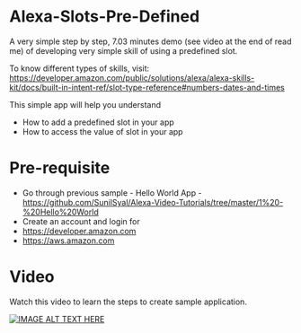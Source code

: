 # Alexa-Slots-Pre-Defined

A very simple step by step, 7.03 minutes demo (see video at the end of read me) of developing very simple skill of using a predefined slot.

To know different types of skills, visit:
https://developer.amazon.com/public/solutions/alexa/alexa-skills-kit/docs/built-in-intent-ref/slot-type-reference#numbers-dates-and-times

This simple app will help you understand
- How to add a predefined slot in your app
- How to access the value of slot in your app

# Pre-requisite
- Go through previous sample - Hello World App - https://github.com/SunilSyal/Alexa-Video-Tutorials/tree/master/1%20-%20Hello%20World
- Create an account and login for
- https://developer.amazon.com
- https://aws.amazon.com

# Video
Watch this video to learn the steps to create sample application.

[![IMAGE ALT TEXT HERE](https://img.youtube.com/vi/DcRsZzncHVw/0.jpg)](https://www.youtube.com/watch?v=DcRsZzncHVw&t=9s)
